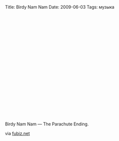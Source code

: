 Title: Birdy Nam Nam
Date: 2009-06-03
Tags: музыка

<div class="text"><object width="560" height="340"><param name="movie" value="http://www.youtube.com/v/6mSzTlO-uoU&amp;hl=ru&amp;fs=1&amp;"></param><param name="allowFullScreen" value="true"></param><param name="allowscriptaccess" value="always"></param><embed src="http://www.youtube.com/v/6mSzTlO-uoU&amp;hl=ru&amp;fs=1&amp;" type="application/x-shockwave-flash" allowscriptaccess="always" allowfullscreen="true" width="560" height="340"></embed></object>
<p>Birdy Nam Nam — The Parachute Ending.</p>
<p>via <a href="http://www.fubiz.net/2009/06/01/birdy-nam-nam-the-parachute-ending/">fubiz.net</a></p></div>